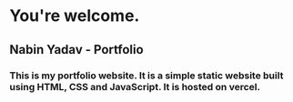 
# You're welcome.

## Nabin Yadav - Portfolio

### This is my portfolio website. It is a simple static website built using HTML, CSS and JavaScript. It is hosted on vercel.




